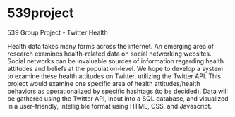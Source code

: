 # 539project
539 Group Project - Twitter Health

Health data takes many forms across the internet.  An emerging area of research examines health-related data on social networking websites.  Social networks can be invaluable sources of information regarding health attitudes and beliefs at the population-level.  We hope to develop a system to examine these health attitudes on Twitter, utilizing the Twitter API.  This project would examine one specific area of health attitudes/health behaviors as operationalized by specific hashtags (to be decided).  Data will be gathered using the Twitter API, input into a SQL database, and visualized in a user-friendly, intelligible format using HTML, CSS, and Javascript.
